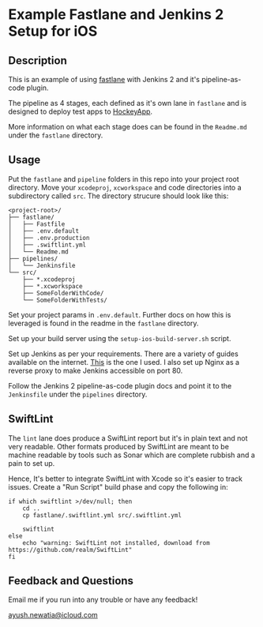 # Example Fastlane and Jenkins 2 Setup for iOS

## Description

This is an example of using [fastlane](https://fastlane.tools) with Jenkins 2 and it's pipeline-as-code plugin.

The pipeline as 4 stages, each defined as it's own lane in `fastlane` and is designed to deploy test apps to [HockeyApp](https://www.hockeyapp.net/features/).

More information on what each stage does can be found in the `Readme.md` under the `fastlane` directory.

## Usage

Put the `fastlane` and `pipeline` folders in this repo into your project root directory. Move your `xcodeproj`, `xcworkspace` and code directories into a subdirectory called `src`. The directory strucure should look like this:

```
<project-root>/
├── fastlane/
│   ├── Fastfile
│   ├── .env.default
│   ├── .env.production
│   ├── .swiftlint.yml
│   └── Readme.md
├── pipelines/
│   └── Jenkinsfile
└── src/
    ├── *.xcodeproj
    ├── *.xcworkspace
    ├── SomeFolderWithCode/
    └── SomeFolderWithTests/

```

Set your project params in `.env.default`. Further docs on how this is leveraged is found in the readme in the `fastlane` directory.

Set up your build server using the `setup-ios-build-server.sh` script.

Set up Jenkins as per your requirements. There are a variety of guides available on the internet. [This](http://www.cimgf.com/2015/05/26/setting-up-jenkins-ci-on-a-mac-2/) is the one I used. I also set up Nginx as a reverse proxy to make Jenkins accessible on port 80.

Follow the Jenkins 2 pipeline-as-code plugin docs and point it to the `Jenkinsfile` under the `pipelines` directory.

## SwiftLint

The `lint` lane does produce a SwiftLint report but it's in plain text and not very readable. Other formats produced by SwiftLint are meant to be machine readable by tools such as Sonar which are complete rubbish and a pain to set up.

Hence, It's better to integrate SwiftLint with Xcode so it's easier to track issues. Create a "Run Script" build phase and copy the following in:

```
if which swiftlint >/dev/null; then
    cd ..
    cp fastlane/.swiftlint.yml src/.swiftlint.yml

    swiftlint
else
    echo "warning: SwiftLint not installed, download from https://github.com/realm/SwiftLint"
fi
```

## Feedback and Questions

Email me if you run into any trouble or have any feedback!

[ayush.newatia@icloud.com](mailto:ayush.newatia@icloud.com)